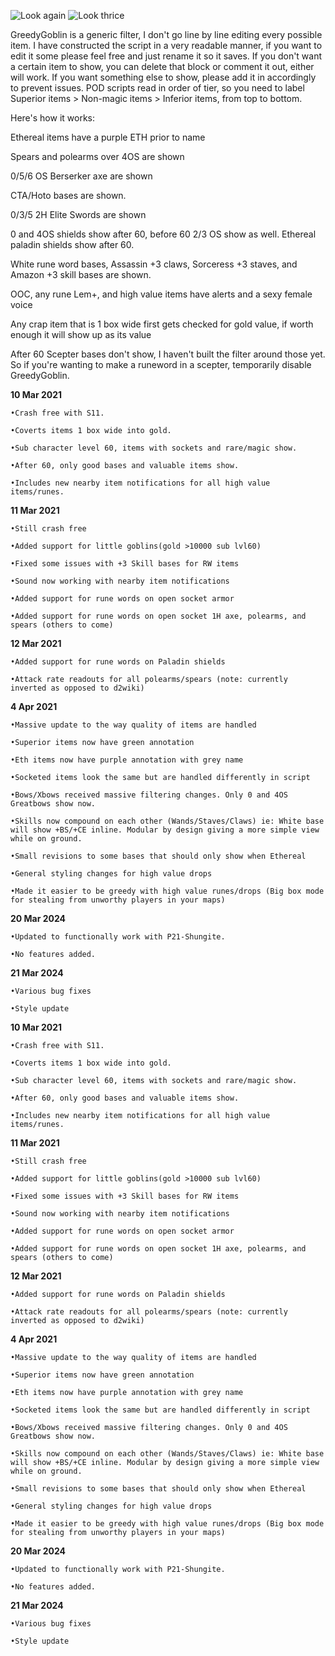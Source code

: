 ![Look again](https://imgur.com/WnJGjbR.jpg)
![Look thrice](https://i.imgur.com/wbLP9ME.jpg)

GreedyGoblin is a generic filter, I don't go line by line editing every possible item. I have constructed the script in a very readable manner, if you want to edit it some please feel free and just rename it so it saves. If you don't want a certain item to show, you can delete that block or comment it out, either will work. If you want something else to show, please add it in accordingly to prevent issues. POD scripts read in order of tier, so you need to label Superior items > Non-magic items > Inferior items, from top to bottom.

Here's how it works:

Ethereal items have a purple ETH prior to name

Spears and polearms over 4OS are shown

0/5/6 OS Berserker axe are shown

CTA/Hoto bases are shown.

0/3/5 2H Elite Swords are shown 

0 and 4OS shields show after 60, before 60 2/3 OS show as well. Ethereal paladin shields show after 60.

White rune word bases, Assassin +3 claws, Sorceress +3 staves, and Amazon +3 skill bases are shown.

OOC, any rune Lem+, and high value items have alerts and a sexy female voice

Any crap item that is 1 box wide first gets checked for gold value, if worth enough it will show up as its value

After 60 Scepter bases don't show, I haven't built the filter around those yet. So if you're wanting to make a runeword in a scepter, temporarily disable GreedyGoblin.

**10 Mar 2021**
```
•Crash free with S11. 

•Coverts items 1 box wide into gold. 

•Sub character level 60, items with sockets and rare/magic show. 

•After 60, only good bases and valuable items show. 

•Includes new nearby item notifications for all high value items/runes.
```
**11 Mar 2021**
```
•Still crash free

•Added support for little goblins(gold >10000 sub lvl60)

•Fixed some issues with +3 Skill bases for RW items

•Sound now working with nearby item notifications 

•Added support for rune words on open socket armor

•Added support for rune words on open socket 1H axe, polearms, and spears (others to come)
```
**12 Mar 2021**
```
•Added support for rune words on Paladin shields

•Attack rate readouts for all polearms/spears (note: currently inverted as opposed to d2wiki)
```
**4 Apr 2021**
```
•Massive update to the way quality of items are handled

•Superior items now have green annotation

•Eth items now have purple annotation with grey name

•Socketed items look the same but are handled differently in script

•Bows/Xbows received massive filtering changes. Only 0 and 4OS Greatbows show now.

•Skills now compound on each other (Wands/Staves/Claws) ie: White base will show +BS/+CE inline. Modular by design giving a more simple view while on ground.

•Small revisions to some bases that should only show when Ethereal

•General styling changes for high value drops

•Made it easier to be greedy with high value runes/drops (Big box mode for stealing from unworthy players in your maps)
```
**20 Mar 2024**
```
•Updated to functionally work with P21-Shungite.

•No features added.
```
**21 Mar 2024**
```
•Various bug fixes

•Style update
```
**10 Mar 2021**
```
•Crash free with S11. 

•Coverts items 1 box wide into gold. 

•Sub character level 60, items with sockets and rare/magic show. 

•After 60, only good bases and valuable items show. 

•Includes new nearby item notifications for all high value items/runes.
```
**11 Mar 2021**
```
•Still crash free

•Added support for little goblins(gold >10000 sub lvl60)

•Fixed some issues with +3 Skill bases for RW items

•Sound now working with nearby item notifications 

•Added support for rune words on open socket armor

•Added support for rune words on open socket 1H axe, polearms, and spears (others to come)
```
**12 Mar 2021**
```
•Added support for rune words on Paladin shields

•Attack rate readouts for all polearms/spears (note: currently inverted as opposed to d2wiki)
```
**4 Apr 2021**
```
•Massive update to the way quality of items are handled

•Superior items now have green annotation

•Eth items now have purple annotation with grey name

•Socketed items look the same but are handled differently in script

•Bows/Xbows received massive filtering changes. Only 0 and 4OS Greatbows show now.

•Skills now compound on each other (Wands/Staves/Claws) ie: White base will show +BS/+CE inline. Modular by design giving a more simple view while on ground.

•Small revisions to some bases that should only show when Ethereal

•General styling changes for high value drops

•Made it easier to be greedy with high value runes/drops (Big box mode for stealing from unworthy players in your maps)
```
**20 Mar 2024**
```
•Updated to functionally work with P21-Shungite.

•No features added.
```
**21 Mar 2024**
```
•Various bug fixes

•Style update
```
